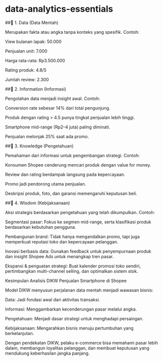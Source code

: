 # data-analytics-essentials
##🔹 1. Data (Data Mentah)

Merupakan fakta atau angka tanpa konteks yang spesifik.
Contoh:

View bulanan lapak: 50.000

Penjualan unit: 7.000

Harga rata-rata: Rp3.500.000

Rating produk: 4.8/5

Jumlah review: 2.300

##🔹 2. Information (Informasi)

Pengolahan data menjadi insight awal.
Contoh:

Conversion rate sebesar 14% dari total pengunjung.

Produk dengan rating > 4.5 punya tingkat penjualan lebih tinggi.

Smartphone mid-range (Rp2–4 juta) paling diminati.

Penjualan melonjak 25% saat ada promo.

##🔹 3. Knowledge (Pengetahuan)

Pemahaman dari informasi untuk pengembangan strategi.
Contoh:

Konsumen Shopee cenderung mencari produk dengan value for money.

Review dan rating berdampak langsung pada kepercayaan.

Promo jadi pendorong utama penjualan.

Deskripsi produk, foto, dan garansi memengaruhi keputusan beli.

##🔹 4. Wisdom (Kebijaksanaan)

Aksi strategis berdasarkan pengetahuan yang telah dikumpulkan.
Contoh:

Segmentasi pasar: Fokus ke segmen mid-range, serta klasifikasi produk berdasarkan kebutuhan pengguna.

Pembangunan brand: Tidak hanya mengandalkan promo, tapi juga memperkuat reputasi toko dan kepercayaan pelanggan.

Inovasi berbasis data: Gunakan feedback untuk penyempurnaan produk dan insight Shopee Ads untuk menangkap tren pasar.

Ekspansi & penguatan strategi: Buat kalender promosi toko sendiri, pertimbangkan multi-channel selling, dan optimalkan sistem stok.

Kesimpulan Analisis DIKW Penjualan Smartphone di Shopee

Model DIKW menyusun perjalanan data mentah menjadi wawasan bisnis:

Data: Jadi fondasi awal dari aktivitas transaksi.

Informasi: Menggambarkan kecenderungan pasar melalui angka.

Pengetahuan: Menjadi dasar strategi untuk menghadapi persaingan.

Kebijaksanaan: Mengarahkan bisnis menuju pertumbuhan yang berkelanjutan.

Dengan pendekatan DIKW, pelaku e-commerce bisa memahami pasar lebih dalam, membangun loyalitas pelanggan, dan membuat keputusan yang mendukung keberhasilan jangka panjang.
